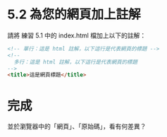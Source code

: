 # 5.2 為您的網頁加上註解

請將 練習 5.1 中的 index.html 檔加上以下的註解：

```html
<!-- 單行：這是 html 註解，以下這行是代表網頁的標題 -->
<!--
  多行：這是 html 註解，以下這行是代表網頁的標題
-->
<title>這是網頁標題</title>
```

# 完成

並於瀏覽器中的「網頁」、「原始碼」，看有何差異？


